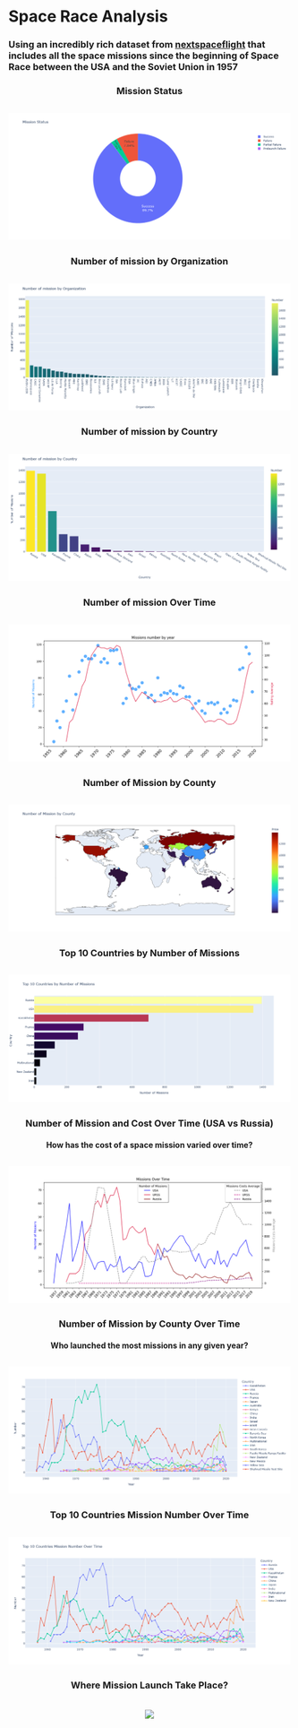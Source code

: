 # Space Race Analysis

### Using an incredibly rich dataset from [nextspaceflight](nextspaceflight.com) that includes all the space missions since the beginning of Space Race between the USA and the Soviet Union in 1957


<h3 align="center" >Mission Status</h3> 
<h2 align="center">
  <img src="img/Mission Status.png" />
</h2>

<h3 align="center">Number of mission by Organization</h3>
<h2 align="center">
  <img src="img/Number of mission by Organization.png" />
</h2>

<h3 align="center" >Number of mission by Country</h3>
<h2 align="center">
  <img src="img/Number of mission by Country.png" />
</h2>

<h3 align="center" >Number of mission Over Time</h3>
<h2 align="center">
  <img src="img/Number of mission Over Time.png" />
</h2>

<h3 align="center" >Number of Mission by County</h3>
<h2 align="center">
  <img src="img/Number of Mission by County.png" />
</h2>

<h3 align="center" >Top 10 Countries by Number of Missions</h3>
<h2 align="center">
  <img src="img/Top 10 Countries by Number of Missions.png" />
</h2>

<h3 align="center" >Number of Mission and Cost Over Time (USA vs Russia)</h3>
<h4 align="center" >How has the cost of a space mission varied over time?</h4>
<h2 align="center">
  <img src="img/Number of Mission and Cost Over Time.png" />
</h2>

<h3 align="center" >Number of Mission by County Over Time</h3>
<h4 align="center" >Who launched the most missions in any given year?</h4>
<h2 align="center">
  <img src="img/Number of Mission by County Over Time.png" />
</h2>

<h3 align="center" >Top 10 Countries Mission Number Over Time</h3>
<h2 align="center">
  <img src="img/Top 10 Countries Mission Number Over Time.png" />
</h2>

<h3 align="center" >Where Mission Launch Take Place?</h3>
<h2 align="center">
  <img src="img/Where Mission Launch Take Place?.png" />
</h2>

